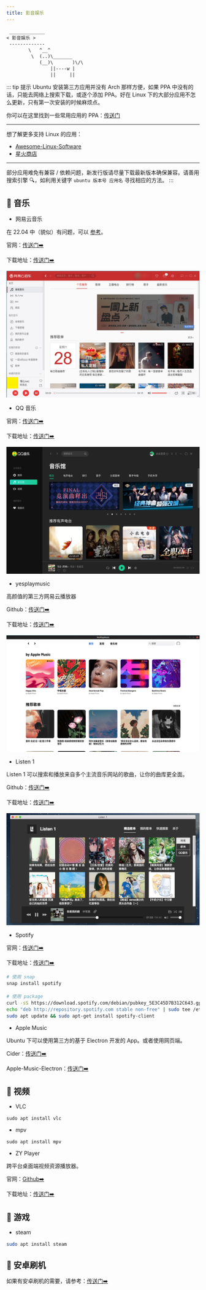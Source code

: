```yaml
---
title: 影音娱乐
---
```


```:no-line-numbers
 _____________
< 影音娱乐 >
 -------------
        \   ^__^
         \  (..)\_______
            (__)\       )\/\
                ||----w |
                ||     ||
```


::: tip  提示
Ubuntu 安装第三方应用并没有 Arch 那样方便，如果 PPA 中没有的话，只能去网络上搜索下载，或逐个添加 PPA。好在 Linux 下的大部分应用不怎么更新，只有第一次安装的时候麻烦点。

你可以在这里找到一些常用应用的 PPA：[传送门](https://www.ubuntuupdates.org/ppas)

---

想了解更多支持 Linux 的应用：
- [Awesome-Linux-Software](https://github.com/luong-komorebi/Awesome-Linux-Software/blob/master/README_zh-CN.md)
- [星火商店](https://www.spark-app.store/)

---

部分应用难免有兼容 / 依赖问题，新发行版请尽量下载最新版本确保兼容。请善用搜索引擎 🔍，如利用关键字 `ubuntu 版本号 应用名` 寻找相应的方法。
:::



## 🍯 音乐

- 网易云音乐

在 22.04 中（貌似）有问题，可以 [参考](https://juejin.cn/post/7098513792115408910)。

官网：[传送门➡️](https://music.163.com/#)

下载地址：[传送门➡️](https://music.163.com/#/download)

![netease-cloud-music](/images/docs/guide/app/netease-cloud-music.png)



- QQ 音乐

官网：[传送门➡️](https://y.qq.com/)

下载地址：[传送门➡️](https://y.qq.com/download/download.html)

![qq-music](/images/docs/guide/app/qq-music.png)



- yesplaymusic

高颜值的第三方网易云播放器

Github：[传送门➡️](https://github.com/qier222/YesPlayMusic)

下载地址：[传送门➡️](https://github.com/qier222/YesPlayMusic/releases)

![yesplaymusic](/images/docs/guide/app/yesplaymusic.png)



- Listen 1 

Listen 1 可以搜索和播放来自多个主流音乐网站的歌曲，让你的曲库更全面。

Github：[传送门➡️](https://github.com/listen1/listen1_desktop)

下载地址：[传送门➡️](https://github.com/listen1/listen1_desktop/releases)

![Listen1](/images/docs/guide/app/Listen1.png)



- Spotify

官网：[传送门➡️](https://www.spotify.com/)

下载地址：[传送门➡️](https://www.spotify.com/hk-zh/download/linux/)


```sh
# 使用 snap
snap install spotify

# 使用 package
curl -sS https://download.spotify.com/debian/pubkey_5E3C45D7B312C643.gpg | sudo apt-key add - 
echo "deb http://repository.spotify.com stable non-free" | sudo tee /etc/apt/sources.list.d/spotify.list
sudo apt update && sudo apt-get install spotify-client
```


- Apple Music

Ubuntu 下可以使用第三方的基于 Electron 开发的 App。或者使用网页端。

Cider：[传送门➡️](https://github.com/ciderapp/Cider)

Apple-Music-Electron：[传送门➡️](https://github.com/ciderapp/Apple-Music-Electron)


## 🍮 视频

- VLC

```
sudo apt install vlc
```

- mpv

```
sudo apt install mpv
```

- ZY Player

跨平台桌面端视频资源播放器。

官网：[Github➡️](https://github.com/cuiocean/ZY-Player)

下载地址：[传送门➡️](https://github.com/cuiocean/ZY-Player/releases)

## 🥧 游戏

- steam

```sh
sudo apt install steam
```


## 🍪 安卓刷机

如果有安卓刷机的需要，请参考：[传送门➡️](https://arch.icekylin.online/apps/android.html)

